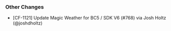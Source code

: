 ### Other Changes
* [CF-1121] Update Magic Weather for BC5 / SDK V6 (#768) via Josh Holtz (@joshdholtz)
